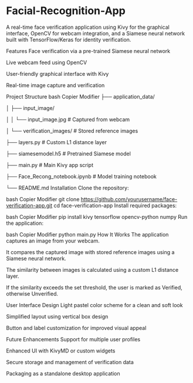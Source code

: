 # Facial-Recognition-App
 
A real-time face verification application using Kivy for the graphical interface, OpenCV for webcam integration, and a Siamese neural network built with TensorFlow/Keras for identity verification.

Features
Face verification via a pre-trained Siamese neural network

Live webcam feed using OpenCV

User-friendly graphical interface with Kivy

Real-time image capture and verification

Project Structure
bash
Copier
Modifier
├── application_data/

│   ├── input_image/

│   │   └── input_image.jpg  # Captured from webcam

│   └── verification_images/      # Stored reference images

├── layers.py                     # Custom L1 distance layer

├── siamesemodel.h5               # Pretrained Siamese model

├── main.py                       # Main Kivy app script

├── Face_Recong_notebook.ipynb    # Model training notebook

└── README.md
Installation
Clone the repository:

bash
Copier
Modifier
git clone https://github.com/yourusername/face-verification-app.git
cd face-verification-app
Install required packages:

bash
Copier
Modifier
pip install kivy tensorflow opencv-python numpy
Run the application:

bash
Copier
Modifier
python main.py
How It Works
The application captures an image from your webcam.

It compares the captured image with stored reference images using a Siamese neural network.

The similarity between images is calculated using a custom L1 distance layer.

If the similarity exceeds the set threshold, the user is marked as Verified, otherwise Unverified.

User Interface Design
Light pastel color scheme for a clean and soft look

Simplified layout using vertical box design

Button and label customization for improved visual appeal

Future Enhancements
Support for multiple user profiles

Enhanced UI with KivyMD or custom widgets

Secure storage and management of verification data

Packaging as a standalone desktop application

